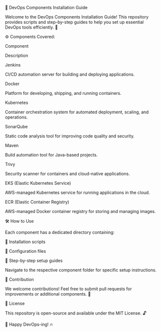 📌 DevOps Components Installation Guide

Welcome to the DevOps Components Installation Guide! This repository provides scripts and step-by-step guides to help you set up essential DevOps tools efficiently. 🚀

⚙️ Components Covered:

Component

Description

Jenkins

CI/CD automation server for building and deploying applications.

Docker

Platform for developing, shipping, and running containers.

Kubernetes

Container orchestration system for automated deployment, scaling, and operations.

SonarQube

Static code analysis tool for improving code quality and security.

Maven

Build automation tool for Java-based projects.

Trivy

Security scanner for containers and cloud-native applications.

EKS (Elastic Kubernetes Service)

AWS-managed Kubernetes service for running applications in the cloud.

ECR (Elastic Container Registry)

AWS-managed Docker container registry for storing and managing images.

🛠 How to Use

Each component has a dedicated directory containing:

📜 Installation scripts

📝 Configuration files

📖 Step-by-step setup guides

Navigate to the respective component folder for specific setup instructions.

🤝 Contribution

We welcome contributions! Feel free to submit pull requests for improvements or additional components. 🎯

📜 License

This repository is open-source and available under the MIT License. 🔓

🚀 Happy DevOps-ing! 🔥

